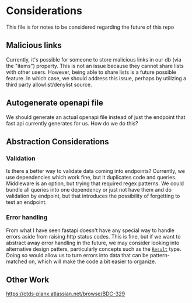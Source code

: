 # Considerations

This file is for notes to be considered regarding the future of this repo

## Malicious links

Currently, it's possible for someone to store malicious links in our db (via the "items") property.
This is not an issue because they cannot share lists with other users. However, being able to share
lists is a future possible feature. In which case, we should address this issue, perhaps by utilizing a
third party allowlist/denylist source.

## Autogenerate openapi file

We should generate an actual openapi file instead of just the endpoint that
fast api currently generates for us. How do we do this?

## Abstraction Considerations

### Validation

Is there a better way to validate data coming into endpoints?
Currently, we use dependencies which work fine, but it duplicates code and queries.
Middleware is an option, but trying that required regex patterns.
We could bundle all queries into one dependency or just not have them and do
validation by endpoint, but that introduces the possibility of forgetting to test
an endpoint.

### Error handling

From what I have seen fastapi doesn't have any special way to handle
errors aside from raising http status codes. This is fine, but if we want
to abstract away error handling in the future, we may consider looking into
alternative design patters, particularly concepts such as the [`Result`](https://doc.rust-lang.org/std/result/) type.
Doing so would allow us to turn errors into data that can be pattern-matched
on, which will make the code a bit easier to organize.

## Other Work

https://ctds-planx.atlassian.net/browse/BDC-329
